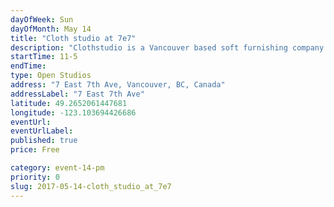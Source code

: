 ```yaml
---
dayOfWeek: Sun
dayOfMonth: May 14
title: "Cloth studio at 7e7"
description: "Clothstudio is a Vancouver based soft furnishing company with a passion for natural materials, particularly linen. Both 7e7 and Clothstudio share a love of linen and propose to host a casual yet informative afternoon around the beauty and uses of this material."
startTime: 11-5
endTime: 
type: Open Studios
address: "7 East 7th Ave, Vancouver, BC, Canada"
addressLabel: "7 East 7th Ave"
latitude: 49.2652061447681
longitude: -123.103694426686
eventUrl: 
eventUrlLabel: 
published: true
price: Free

category: event-14-pm
priority: 0
slug: 2017-05-14-cloth_studio_at_7e7
---
```

